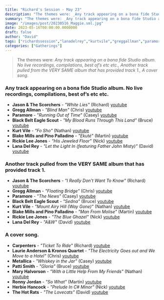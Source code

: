 ```yaml
---
title: "Richard's Session - May 23"
description: "The themes were: _Any track appearing on a bona fide Studio album. No live recordings, compilations, best of’s etc etc., Another track pulled from the VERY SAME album that has provided track 1., A cover song._"
summary: "The themes were: _Any track appearing on a bona fide Studio album. No live recordings, compilations, best of’s etc etc., Another track pulled from the VERY SAME album that has provided track 1., A cover song._"
image: "/images/post/20230516_Maggie.sml.jpg"
date: 2023-05-16T00:00:00.0000000
draft: false
author: "David"
tags: ["richardssession","lanadelrey","kurtvile","greggallman","paramore","pattismith","jasonandthescorchers","herbiehancock","rickieleejones","laurieanderson","metallica","blakemills","ronnyjordan","pinopalladino","blackbelteaglescout","carpenters","thehotrats","kronosquartet","maryhalvorson","youtube"]
categories: ["Gatherings"]
---
```

> The themes were: _Any track appearing on a bona fide Studio album. No live recordings, compilations, best of’s etc etc., Another track pulled from the VERY SAME album that has provided track 1., A cover song._
### Any track appearing on a bona fide Studio album. No live recordings, compilations, best of’s etc etc.
- **Jason & The Scorchers** - _"White Lies"_ (Richard) [youtube](https://www.youtube.com/watch?v=51y8BtH1-6E)
- **Gregg Allman** - _"Blind Man"_ (Chris) [youtube](https://www.youtube.com/watch?v=7eud3daqvxw)
- **Paramore** - _"Running Out of Time"_ (Casey) [youtube](https://www.youtube.com/watch?v=toKJP3luQbI)
- **Black Belt Eagle Scout** - _"My Blood Runs Through This Land"_ (Bruce) [youtube](https://www.youtube.com/watch?v=ntg4az1AsdM)
- **Kurt Vile** - _"Fo Sho"_ (Nathan) [youtube](https://www.youtube.com/watch?v=Xi6tuX5w-aM)
- **Blake Mills and Pino Palladino** - _"Ekuté"_ (Martin) [youtube](https://www.youtube.com/watch?v=1fd9U-MT1z4)
- **Rickie Lee Jones** - _"His Jeweled Floor"_ (Nick) [youtube](https://www.youtube.com/watch?v=sXsAYzQiR4s)
- **Lana Del Rey** - _"Let the Light In (featuring Father John Misty)"_ (David) [youtube](https://www.youtube.com/watch?v=WJlQ4jt5Fz4)
### Another track pulled from the VERY SAME album that has provided track 1.
- **Jason & The Scorchers** - _"I Really Don't Want To Know"_ (Richard) [youtube](https://www.youtube.com/watch?v=MTieRhIV1bs)
- **Gregg Allman** - _"Floating Bridge"_ (Chris) [youtube](https://www.youtube.com/watch?v=X8e6TRC9DUE)
- **Paramore** - _"The News"_ (Casey) [youtube](https://www.youtube.com/watch?v=YSFa_wOZPXg)
- **Black Belt Eagle Scout** - _"Sedna"_ (Bruce) [youtube](https://www.youtube.com/watch?v=pdxS_7F5cQ8)
- **Kurt Vile** - _"Mount Airy Hill (Way Gone)"_ (Nathan) [youtube](https://www.youtube.com/watch?v=pMyGCw6li2c)
- **Blake Mills and Pino Palladino** - _"Man From Molise"_ (Martin) [youtube](https://www.youtube.com/watch?v=nq4hSD1LvAo)
- **Rickie Lee Jones** - _"The Blue Ghazel"_ (Nick) [youtube](https://www.youtube.com/watch?v=Kc9t09DQl6o)
- **Lana Del Rey** - _"A&W"_ (David) [youtube](https://www.youtube.com/watch?v=pYqky795R1s)
### A cover song.
- **Carpenters** - _"Ticket To Ride"_ (Richard) [youtube](https://www.youtube.com/watch?v=fsgj4xcxXyA)
- **Laurie Anderson & Kronos Quartet** - _"The Electricity Goes out and We Move to a Hotel"_ (Chris) [youtube](https://www.youtube.com/watch?v=gh1xXThhbAM)
- **Metallica** - _"Whiskey in the Jar"_ (Casey) [youtube](https://www.youtube.com/watch?v=wsrvmNtWU4E)
- **Patti Smith** - _"Gloria"_ (Bruce) [youtube](https://www.youtube.com/watch?v=bPO0bTaWcFQ)
- **Mary Halvorson** - _"With a Little Help From My Friends"_ (Nathan) [youtube](https://www.youtube.com/watch?v=qitfbaOX6KA)
- **Ronny Jordan** - _"So What"_ (Martin) [youtube](https://www.youtube.com/watch?v=lANilh2bLo4)
- **Herbie Hancock** - _"Prelude In C# Minor"_ (Nick) [youtube](https://www.youtube.com/watch?v=5jNqGX3wrd0)
- **The Hot Rats** - _"The Lovecats"_ (David) [youtube](https://www.youtube.com/watch?v=b93-fSkptTg)

